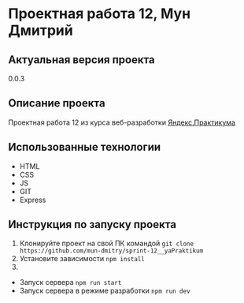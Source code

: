 # Проектная работа 12, Мун Дмитрий
## Актуальная версия проекта
0.0.3
## Описание проекта
Проектная работа 12 из курса веб-разработки [Яндекс.Практикума](https://praktikum.yandex.ru/)
## Использованные технологии
- HTML
- CSS
- JS
- GIT
- Express
## Инструкция по запуску проекта
1. Клонируйте проект на свой ПК командой
`git clone https://github.com/mun-dmitry/sprint-12__yaPraktikum`
2. Установите зависимости
`npm install`
3. 
- Запуск сервера
`npm run start`
- Запуск сервера в режиме разработки
`npm run dev`
